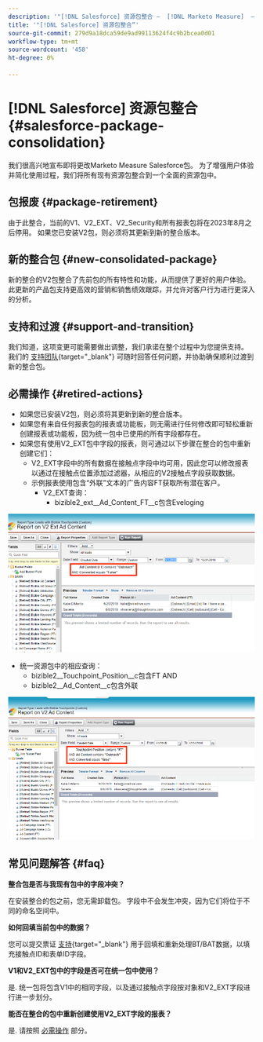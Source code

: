 ```yaml
---
description: '"[!DNL Salesforce] 资源包整合 —  [!DNL Marketo Measure]  — 产品文档”'
title: '"[!DNL Salesforce] 资源包整合”'
source-git-commit: 279d9a18dca59de9ad99113624f4c9b2bcea0d01
workflow-type: tm+mt
source-wordcount: '458'
ht-degree: 0%

---
```


# [!DNL Salesforce] 资源包整合 {#salesforce-package-consolidation}

我们很高兴地宣布即将更改Marketo Measure Salesforce包。 为了增强用户体验并简化使用过程，我们将所有现有资源包整合到一个全面的资源包中。

## 包报废 {#package-retirement}

由于此整合，当前的V1、V2_EXT、V2_Security和所有报表包将在2023年8月之后停用。 如果您已安装V2包，则必须将其更新到新的整合版本。

## 新的整合包 {#new-consolidated-package}

新的整合的V2包整合了先前包的所有特性和功能，从而提供了更好的用户体验。 此更新的产品包支持更高效的营销和销售绩效跟踪，并允许对客户行为进行更深入的分析。

## 支持和过渡 {#support-and-transition}

我们知道，这项变更可能需要做出调整，我们承诺在整个过程中为您提供支持。 我们的 [支持团队](https://nation.marketo.com/t5/support/ct-p/Support){target="_blank"} 可随时回答任何问题，并协助确保顺利过渡到新的整合包。

## 必需操作 {#retired-actions}

* 如果您已安装V2包，则必须将其更新到新的整合版本。
* 如果您有来自任何报表包的报表或功能板，则无需进行任何修改即可轻松重新创建报表或功能板，因为统一包中已使用的所有字段都存在。
* 如果您有使用V2_EXT包中字段的报表，则可通过以下步骤在整合的包中重新创建它们：
   * V2_EXT字段中的所有数据在接触点字段中均可用，因此您可以修改报表以通过在接触点位置添加过滤器，从相应的V2接触点字段获取数据。
   * 示例报表使用包含“外联”文本的广告内容FT获取所有潜在客户。
      * V2_EXT查询：
         * bizible2_ext__Ad_Content_FT__c包含Eveloging

![](assets/salesforce-package-consolidation-1.png)

* 统一资源包中的相应查询：
   * bizible2__Touchpoint_Position__c包含FT AND
   * bizible2__Ad_Content__c包含外联

![](assets/salesforce-package-consolidation-2.png)

## 常见问题解答 {#faq}

**整合包是否与我现有包中的字段冲突？**

在安装整合的包之前，您无需卸载包。 字段中不会发生冲突，因为它们将位于不同的命名空间中。

**如何回填当前包中的数据？**

您可以提交票证 [支持](https://nation.marketo.com/t5/support/ct-p/Support){target="_blank"} 用于回填和重新处理BT/BAT数据，以填充接触点ID和表单ID字段。

**V1和V2_EXT包中的字段是否可在统一包中使用？**

是. 统一包将包含V1中的相同字段，以及通过接触点字段按对象和V2_EXT字段进行进一步划分。

**能否在整合的包中重新创建使用V2_EXT字段的报表？**

是. 请按照 [必需操作](#retired-actions) 部分。
